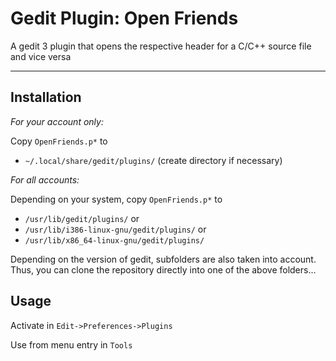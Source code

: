 # Gedit Plugin: Open Friends
A gedit 3 plugin that opens the respective header for a C/C++ source file and vice versa

---

## Installation

*For your account only:*

Copy `OpenFriends.p*` to
- `~/.local/share/gedit/plugins/` (create directory if necessary)


*For all accounts:*

Depending on your system, copy `OpenFriends.p*` to
- `/usr/lib/gedit/plugins/` or
- `/usr/lib/i386-linux-gnu/gedit/plugins/` or
- `/usr/lib/x86_64-linux-gnu/gedit/plugins/`


Depending on the version of gedit, subfolders are also taken into account. Thus, you can clone the repository directly into one of the above folders...


## Usage

Activate in `Edit->Preferences->Plugins`

Use from menu entry in `Tools`


